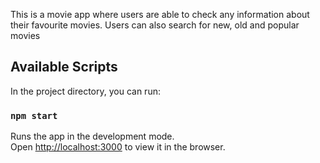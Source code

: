 This is a movie app where users are able to check any information about their favourite movies. Users can also search for new, old and popular movies

## Available Scripts

In the project directory, you can run:

### `npm start`

Runs the app in the development mode.<br />
Open [http://localhost:3000](http://localhost:3000) to view it in the browser.

